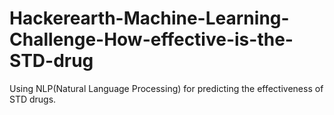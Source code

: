 # Hackerearth-Machine-Learning-Challenge-How-effective-is-the-STD-drug
Using NLP(Natural Language Processing) for predicting the effectiveness of STD drugs.
